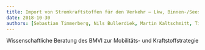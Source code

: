```yaml
---
title: Import von Stromkraftstoffen für den Verkehr – Lkw, Binnen‑/Seeschiffe, Flugzeuge
date: 2018-10-30
authors: [Sebastian Timmerberg, Nils Bullerdiek, Martin Kaltschmitt, Till Gnann, "admin", Martin Wietschel]
---
```


Wissenschaftliche Beratung des BMVI zur Mobilitäts- und Kraftstoffstrategie